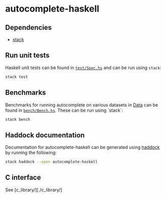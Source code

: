 # autocomplete-haskell

## Dependencies

- [stack](https://docs.haskellstack.org/en/stable/README/)

## Run unit tests

Haskell unit tests can be found in [`test/Spec.hs`](test/Spec.hs) and can be run using `stack`:

```zsh 
stack test
```

## Benchmarks

Benchmarks for running autocomplete on various datasets in [Data](Data) can be found in [`bench/Bench.hs`](bench/Bench.hs`). These can be run using `stack`:

```zsh 
stack bench
```

## Haddock documentation

Documentation for autocomplete-haskell can be generated using [haddock](https://www.haskell.org/haddock/) by running the following:

```zsh
stack haddock --open autocomplete-haskell
```

## C interface

See [c_library/][./c_library/]
